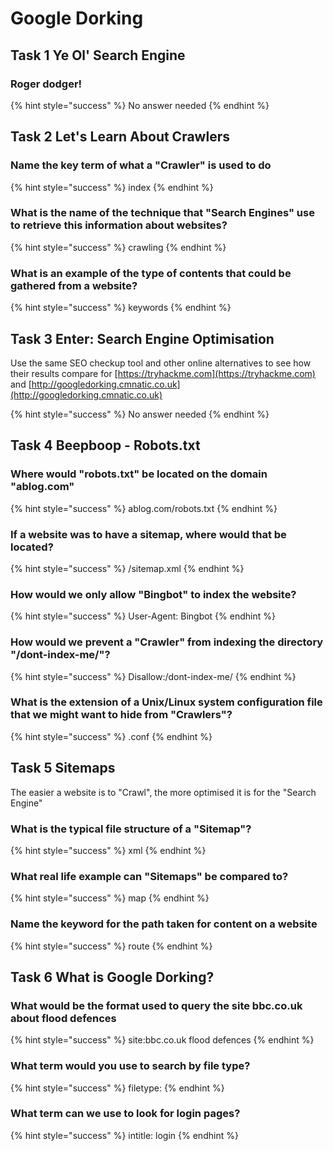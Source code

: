 # Google Dorking

## Task 1 Ye Ol' Search Engine

### Roger dodger!

{% hint style="success" %}
No answer needed
{% endhint %}

## Task 2 Let's Learn About Crawlers

### Name the key term of what a "Crawler" is used to do

{% hint style="success" %}
index
{% endhint %}

### What is the name of the technique that "Search Engines" use to retrieve this information about websites?

{% hint style="success" %}
crawling
{% endhint %}

### What is an example of the type of contents that could be gathered from a website?

{% hint style="success" %}
keywords
{% endhint %}

## Task 3 Enter: Search Engine Optimisation

Use the same SEO checkup tool and other online alternatives to see how their results compare for [https://tryhackme.com](https://tryhackme.com) and [http://googledorking.cmnatic.co.uk](http://googledorking.cmnatic.co.uk)

{% hint style="success" %}
No answer needed
{% endhint %}

## Task 4 Beepboop - Robots.txt

### Where would "robots.txt" be located on the domain "ablog.com"

{% hint style="success" %}
ablog.com/robots.txt
{% endhint %}

### If a website was to have a sitemap, where would that be located?

{% hint style="success" %}
/sitemap.xml
{% endhint %}

### How would we only allow "Bingbot" to index the website?

{% hint style="success" %}
User-Agent: Bingbot
{% endhint %}

### How would we prevent a "Crawler" from indexing the directory "/dont-index-me/"?

{% hint style="success" %}
Disallow:/dont-index-me/
{% endhint %}

### What is the extension of a Unix/Linux system configuration file that we might want to hide from "Crawlers"?

{% hint style="success" %}
.conf
{% endhint %}

## Task 5 Sitemaps

The easier a website is to "Crawl", the more optimised it is for the "Search Engine"

### What is the typical file structure of a "Sitemap"?

{% hint style="success" %}
xml
{% endhint %}

### What real life example can "Sitemaps" be compared to?

{% hint style="success" %}
map
{% endhint %}

### Name the keyword for the path taken for content on a website

{% hint style="success" %}
route
{% endhint %}

## Task 6 What is Google Dorking?

### What would be the format used to query the site bbc.co.uk about flood defences

{% hint style="success" %}
site:bbc.co.uk flood defences
{% endhint %}

### What term would you use to search by file type?

{% hint style="success" %}
filetype:
{% endhint %}

### What term can we use to look for login pages?

{% hint style="success" %}
intitle: login
{% endhint %}
